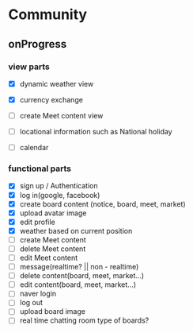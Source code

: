 # Community

## onProgress

### view parts
- [x] dynamic weather view
- [x] currency exchange
- [ ] create Meet content view
- [ ] locational information such as National holiday
- [ ] calendar


### functional parts
- [x] sign up / Authentication
- [x] log in(google, facebook)
- [x] create board content (notice, board, meet, market)
- [x] upload avatar image
- [x] edit profile
- [x] weather based on current position
- [ ] create Meet content
- [ ] delete Meet content
- [ ] edit Meet content
- [ ] message(realtime? || non - realtime)
- [ ] delete content(board, meet, market...)
- [ ] edit content(board, meet, market...)
- [ ] naver login
- [ ] log out
- [ ] upload board image
- [ ] real time chatting room type of boards?